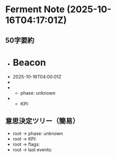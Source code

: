 # Ferment Note (2025-10-16T04:17:01Z)

## 50字要約
- # Beacon
- 2025-10-16T04:00:01Z
- 
- - phase: unknown
- - KPI:

## 意思決定ツリー（簡易）
- root -> phase: unknown
- root -> KPI:
- root -> flags:
- root -> last events:
